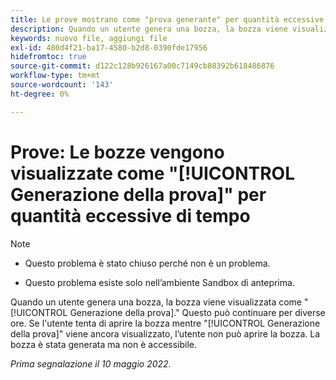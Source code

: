 ```yaml
---
title: Le prove mostrano come "prova generante" per quantità eccessive di tempo
description: Quando un utente genera una bozza, la bozza viene visualizzata come "Generazione della bozza". Questo può continuare per diverse ore. Se l’utente tenta di aprire la bozza mentre è ancora visualizzato "Generazione della bozza", non può aprire la bozza. La bozza è stata generata ma non è accessibile.
keywords: nuovo file, aggiungi file
exl-id: 480d4f21-ba17-4580-b2d8-0390fde17956
hidefromtoc: true
source-git-commit: d122c128b926167a00c7149cb88392b618486876
workflow-type: tm+mt
source-wordcount: '143'
ht-degree: 0%

---
```


# Prove: Le bozze vengono visualizzate come &quot;[!UICONTROL Generazione della prova]&quot; per quantità eccessive di tempo

>[!NOTE]
>
>* Questo problema è stato chiuso perché non è un problema.
>
>* Questo problema esiste solo nell’ambiente Sandbox di anteprima.


Quando un utente genera una bozza, la bozza viene visualizzata come &quot;[!UICONTROL Generazione della prova].&quot; Questo può continuare per diverse ore. Se l&#39;utente tenta di aprire la bozza mentre &quot;[!UICONTROL Generazione della prova]&quot; viene ancora visualizzato, l’utente non può aprire la bozza. La bozza è stata generata ma non è accessibile.

*Prima segnalazione il 10 maggio 2022.*
